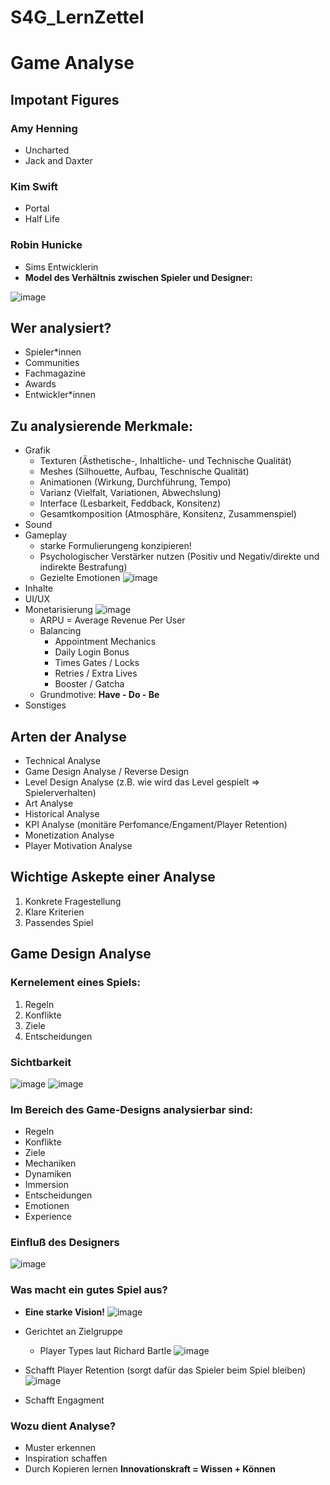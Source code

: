 # S4G_LernZettel

# Game Analyse

## Impotant Figures
### Amy Henning
- Uncharted
- Jack and Daxter

### Kim Swift
- Portal
- Half Life

### Robin Hunicke
- Sims Entwicklerin
- **Model des Verhältnis zwischen Spieler und Designer:**

![image](https://user-images.githubusercontent.com/62158116/200339121-cda91245-86c2-4014-9bbb-e52de875dca3.png)

## Wer analysiert?
- Spieler*innen
- Communities
- Fachmagazine
- Awards
- Entwickler*innen

## Zu analysierende Merkmale:
- Grafik
  - Texturen (Ästhetische-, Inhaltliche- und Technische Qualität)
  - Meshes (Silhouette, Aufbau, Teschnische Qualität)
  - Animationen (Wirkung, Durchführung, Tempo)
  - Varianz (Vielfalt, Variationen, Abwechslung)
  - Interface (Lesbarkeit, Feddback, Konsitenz)
  - Gesamtkomposition (Atmosphäre, Konsitenz, Zusammenspiel)
- Sound
- Gameplay
  - starke Formulierungeng konzipieren!
  - Psychologischer Verstärker nutzen (Positiv und Negativ/direkte und indirekte Bestrafung)
  - Gezielte Emotionen ![image](https://user-images.githubusercontent.com/62158116/200349941-2e082b3f-8b9b-4bc0-92a0-d27b7b5b4fe5.png)
- Inhalte
- UI/UX
- Monetarisierung
![image](https://user-images.githubusercontent.com/62158116/200350758-4f6bb16e-8493-42dd-893c-4d6614755696.png)
  - ARPU = Average Revenue Per User
  - Balancing
    - Appointment Mechanics
    - Daily Login Bonus
    - Times Gates / Locks
    - Retries / Extra Lives
    - Booster / Gatcha 
  - Grundmotive: **Have - Do - Be**
- Sonstiges

## Arten der Analyse
- Technical Analyse
- Game Design Analyse / Reverse Design
- Level Design Analyse (z.B. wie wird das Level gespielt => Spielerverhalten)
- Art Analyse
- Historical Analyse
- KPI Analyse (monitäre Perfomance/Engament/Player Retention)
- Monetization Analyse
- Player Motivation Analyse

## Wichtige Askepte einer Analyse
1. Konkrete Fragestellung
2. Klare Kriterien
3. Passendes Spiel

## Game Design Analyse
### Kernelement eines Spiels:
1. Regeln
2. Konflikte
3. Ziele
4. Entscheidungen

### Sichtbarkeit
![image](https://user-images.githubusercontent.com/62158116/200345433-1e01ca41-6902-43a6-8e3d-4d51a96c863c.png)
![image](https://user-images.githubusercontent.com/62158116/200345711-44b29eb7-d546-442d-af60-96ef63afb180.png)

### Im Bereich des Game-Designs analysierbar sind:
- Regeln
- Konflikte
- Ziele
- Mechaniken
- Dynamiken
- Immersion
- Entscheidungen
- Emotionen
- Experience

### Einfluß des Designers
![image](https://user-images.githubusercontent.com/62158116/200346444-c14d2e12-9cf0-4c6d-8ab0-40a7e0581c44.png)

### Was macht ein gutes Spiel aus?
- **Eine starke Vision!**
![image](https://user-images.githubusercontent.com/62158116/200346849-f5902112-3d80-4426-9ddb-22c24a4986bf.png)
- Gerichtet an Zielgruppe
  - Player Types laut Richard Bartle ![image](https://user-images.githubusercontent.com/62158116/200347337-7ef610d3-bdf3-45fb-a423-3570668cbeff.png)
- Schafft Player Retention (sorgt dafür das Spieler beim Spiel bleiben)
![image](https://user-images.githubusercontent.com/62158116/200349576-1c4c46bc-9aba-4b1d-a74e-7261dfdd741a.png)

- Schafft Engagment

### Wozu dient Analyse?
- Muster erkennen
- Inspiration schaffen
- Durch Kopieren lernen
**Innovationskraft = Wissen + Können**
